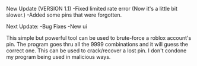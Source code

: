 New Update (VERSION 1.1)
-Fixed limited rate error (Now it's a little bit slower.)
-Added some pins that were forgotten.

Next Update:
-Bug Fixes
-New ui



This simple but powerful tool can be used to brute-force a roblox account's pin. The program goes thru all the 9999 combinations and it will guess the correct one.
This can be used to crack/recover a lost pin.
I don't condone my program being used in malicious ways.
